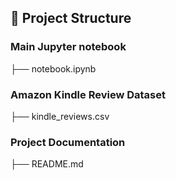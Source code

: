 ## 📂 Project Structure

### Main Jupyter notebook
├── notebook.ipynb                         

### Amazon Kindle Review Dataset
├── kindle_reviews.csv                     

### Project Documentation
├── README.md                                 
